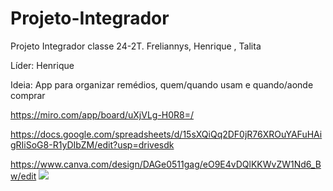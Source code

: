 # Projeto-Integrador
Projeto Integrador classe 24-2T. Freliannys, Henrique , Talita

Líder: Henrique

Ideia: App para organizar remédios, quem/quando usam e quando/aonde comprar

https://miro.com/app/board/uXjVLg-H0R8=/

https://docs.google.com/spreadsheets/d/15sXQiQq2DF0jR76XROuYAFuHAigRIiSoG8-R1yDIbZM/edit?usp=drivesdk

https://www.canva.com/design/DAGe0511gag/eO9E4vDQlKKWvZW1Nd6_Bw/edit
<img src= "https://github.com/FriendlyDemon/Projeto-Integrador/edit/main/modelo logico.png">

